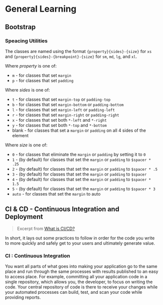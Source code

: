 # General Learning 

## Bootstrap

### Speacing Utilities

The classes are named using the format `{property}{sides}-{size}` for `xs` and `{property}{sides}-{breakpoint}-{size}` for `sm`, `md`, `lg`, and `xl`.

Where *property* is one of:

- `m` - for classes that set `margin`
- `p` - for classes that set `padding`

Where *sides* is one of:

- `t` - for classes that set `margin-top` or `padding-top`
- `b` - for classes that set `margin-bottom` or `padding-bottom`
- `l` - for classes that set `margin-left` or `padding-left`
- `r` - for classes that set `margin-right` or `padding-right`
- `x` - for classes that set both `*-left` and `*-right`
- `y` - for classes that set both `*-top` and `*-bottom`
- blank - for classes that set a `margin` or `padding` on all 4 sides of the element

Where *size* is one of:

- `0` - for classes that eliminate the `margin` or `padding` by setting it to `0`
- `1` - (by default) for classes that set the `margin` or `padding` to `$spacer * .25`
- `2` - (by default) for classes that set the `margin` or `padding` to `$spacer * .5`
- `3` - (by default) for classes that set the `margin` or `padding` to `$spacer`
- `4` - (by default) for classes that set the `margin` or `padding` to `$spacer * 1.5`
- `5` - (by default) for classes that set the `margin` or `padding` to `$spacer * 3`
- `auto` - for classes that set the `margin` to auto



## CI & CD - Continuous Integration and Deployment

> Excerpt from [What is CI/CD?](https://medium.com/@nirespire/what-is-cicd-concepts-in-continuous-integration-and-deployment-4fe3f6625007)

 In short, it lays out some practices to follow in order for the code you write to more quickly and safely get to your users and ultimately generate value.

### CI : Continuous Integration

You want all parts of what goes into making your application go to the same place and run through the same processes with results published to an easy to access place. For example, committing all your application code in a single repository, which allows you, the developer, to focus on writing the code. Your central repository of code is there to receive your changes while your automated processes can build, test, and scan your code while providing reports.


